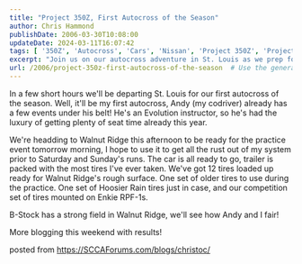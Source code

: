```yaml
---
title: "Project 350Z, First Autocross of the Season"
author: Chris Hammond
publishDate: 2006-03-30T10:08:00
updateDate: 2024-03-11T16:07:42
tags: [ '350Z', 'Autocross', 'Cars', 'Nissan', 'Project 350Z', 'Project350z', 'Project350zcom', 'SEO' ]
excerpt: "Join us on our autocross adventure in St. Louis as we prep for the season opener at Walnut Ridge. Follow along as we tackle the track! #autocross #SCCA"
url: /2006/project-350z-first-autocross-of-the-season  # Use the generated URL with year
---
```

<P>In a few short hours we'll be departing St. Louis for our first autocross of the season. Well, it'll be my first autocross, Andy (my codriver) already has a few events under his belt! He's an Evolution instructor, so he's had the luxury of getting plenty of seat time already this year.</P> <P>We're headding to Walnut Ridge this afternoon to be ready for the practice event tomorrow morning, I hope to use it to get all the rust out of my system prior to Saturday and Sunday's runs. The car is all ready to go, trailer is packed with the most tires I've ever taken. We've got 12 tires loaded up ready for Walnut Ridge's rough surface. One set of older tires to use during the practice. One set of Hoosier Rain tires just in case, and our competition set of tires mounted on Enkie RPF-1s.</P> <P>B-Stock has a strong field in Walnut Ridge, we'll see how Andy and I fair!</P> <P>More blogging this weekend with results!</P> posted from <a href="https://SCCAForums.com/blogs/christoc/">https://SCCAForums.com/blogs/christoc/</a>

